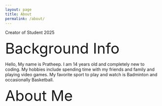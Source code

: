 ```yaml
---
layout: page
title: About
permalink: /about/
---
```


Creator of Student 2025

<font size="30">Background Info</font>

Hello, My name is Pratheep. I am 14 years old and completely new to coding. My hobbies include spending time with my friends and family and playing video games. My favorite sport to play and watch is Badminton and occasionally Basketball.

<font size="15">About Me</font>


<div id="utterances-comments"></div>
<script async src="https://utteranc.es/client.js"
repo="PratheepNatarajan/pratheep_blog"
issue-term="title"
theme="github-light"
crossorigin="anonymous">
</script>
